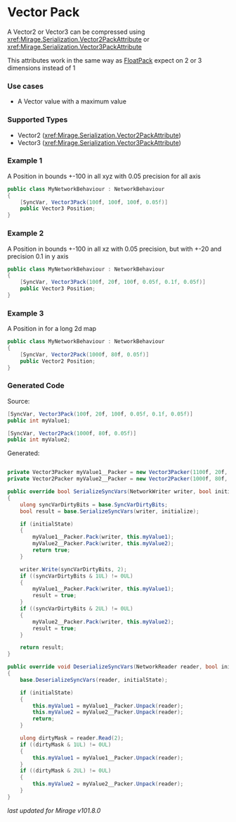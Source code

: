 # Vector Pack

A Vector2 or Vector3 can be compressed using <xref:Mirage.Serialization.Vector2PackAttribute> or <xref:Mirage.Serialization.Vector3PackAttribute> 

This attributes work in the same way as [FloatPack](./FloatPack.md) expect on 2 or 3 dimensions instead of 1

### Use cases

- A Vector value with a maximum value

### Supported Types

- Vector2 (<xref:Mirage.Serialization.Vector2PackAttribute>)
- Vector3 (<xref:Mirage.Serialization.Vector3PackAttribute>)

### Example 1

A Position in bounds +-100 in all xyz with 0.05 precision for all axis 

```cs
public class MyNetworkBehaviour : NetworkBehaviour 
{
    [SyncVar, Vector3Pack(100f, 100f, 100f, 0.05f)]
    public Vector3 Position;
}
```

### Example 2

A Position in bounds +-100 in all xz with 0.05 precision, but with +-20 and precision 0.1 in y axis

```cs
public class MyNetworkBehaviour : NetworkBehaviour 
{
    [SyncVar, Vector3Pack(100f, 20f, 100f, 0.05f, 0.1f, 0.05f)]
    public Vector3 Position;
}
```

### Example 3

A Position in for a long 2d map

```cs
public class MyNetworkBehaviour : NetworkBehaviour 
{
    [SyncVar, Vector2Pack(1000f, 80f, 0.05f)]
    public Vector2 Position;
}
```

### Generated Code

Source:
```cs 
[SyncVar, Vector3Pack(100f, 20f, 100f, 0.05f, 0.1f, 0.05f)]
public int myValue1;

[SyncVar, Vector2Pack(1000f, 80f, 0.05f)]
public int myValue2;
```

Generated:
```cs

private Vector3Packer myValue1__Packer = new Vector3Packer(1100f, 20f, 100f, 0.05f, 0.1f, 0.05f);
private Vector2Packer myValue2__Packer = new Vector2Packer(1000f, 80f, 0.05f, 0.05f);

public override bool SerializeSyncVars(NetworkWriter writer, bool initialState)
{
    ulong syncVarDirtyBits = base.SyncVarDirtyBits;
    bool result = base.SerializeSyncVars(writer, initialize);

    if (initialState) 
    {
        myValue1__Packer.Pack(writer, this.myValue1);
        myValue2__Packer.Pack(writer, this.myValue2);
        return true;
    }

    writer.Write(syncVarDirtyBits, 2);
    if ((syncVarDirtyBits & 1UL) != 0UL)
    {
        myValue1__Packer.Pack(writer, this.myValue1);
        result = true;
    }
    if ((syncVarDirtyBits & 2UL) != 0UL)
    {
        myValue2__Packer.Pack(writer, this.myValue2);
        result = true;
    }

    return result;
}

public override void DeserializeSyncVars(NetworkReader reader, bool initialState)
{
    base.DeserializeSyncVars(reader, initialState);

    if (initialState)
    {
        this.myValue1 = myValue1__Packer.Unpack(reader);
        this.myValue2 = myValue2__Packer.Unpack(reader);
        return;
    }

    ulong dirtyMask = reader.Read(2);
    if ((dirtyMask & 1UL) != 0UL)
    {
        this.myValue1 = myValue1__Packer.Unpack(reader);
    }
    if ((dirtyMask & 2UL) != 0UL)
    {
        this.myValue2 = myValue2__Packer.Unpack(reader);
    }
}
```

*last updated for Mirage v101.8.0*